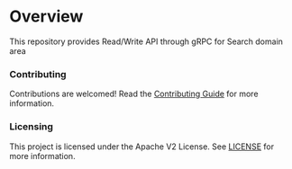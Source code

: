 # Overview
This repository provides Read/Write API through gRPC for Search domain area

### Contributing
Contributions are welcomed! Read the [Contributing Guide](./CONTRIBUTING.md) for more information.

### Licensing
This project is licensed under the Apache V2 License. See [LICENSE](./LICENSE.md) for more information.